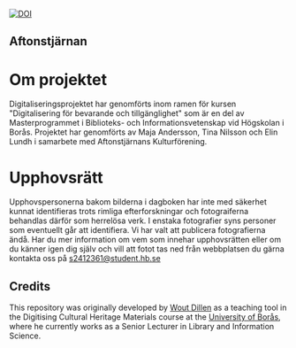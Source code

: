 [![DOI](https://zenodo.org/badge/471756787.svg)](https://zenodo.org/badge/latestdoi/471756787)

## Aftonstjärnan

# Om projektet

Digitaliseringsprojektet har genomförts inom ramen för kursen "Digitalisering för bevarande och tillgänglighet" som är en del av Masterprogrammet i Biblioteks- och Informationsvetenskap vid Högskolan i Borås.
Projektet har genomförts av Maja Andersson, Tina Nilsson och Elin Lundh i samarbete med Aftonstjärnans Kulturförening.

# Upphovsrätt

Upphovspersonerna bakom bilderna i dagboken har inte med säkerhet kunnat identifieras trots rimliga efterforskningar och fotograiferna behandlas därför som herrelösa verk. I enstaka fotografier syns personer som eventuellt går att identifiera.
Vi har valt att publicera fotografierna ändå. Har du mer information om vem som innehar upphovsrätten eller om du känner igen dig själv och vill att fotot tas ned från webbplatsen du gärna kontakta oss på s2412361@student.hb.se


## Credits
This repository was originally developed by [Wout Dillen](https://github.com/WoutDLN) as a teaching tool in the Digitising Cultural Heritage Materials course at the [University of Borås](https://www.hb.se/), where he currently works as a Senior Lecturer in Library and Information Science.
